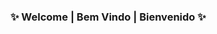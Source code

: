 ### ✨ Welcome | Bem Vindo | Bienvenido ✨

<!--
**israel-vieira/israel-vieira** is a ✨ _special_ ✨ repository because its `README.md` (this file) appears on your GitHub profile.

Here are some ideas to get you started:
- 👋 Here is another imoje
- 🔭 I’m currently working on ...
- 🌱 I’m currently learning ...
- 👯 I’m looking to collaborate on ...
- 🤔 I’m looking for help with ...
- 💬 Ask me about ...
- 📫 How to reach me: ...
- 😄 Pronouns: ...
- ⚡ Fun fact: ...
-->
